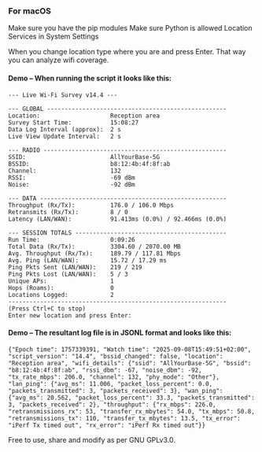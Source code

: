 ### For macOS
Make sure you have the pip modules
Make sure Python is allowed Location Services in System Settings

When you change location type where you are and press Enter. That way you can analyze wifi coverage.

#### Demo – When running the script it looks like this:

```
--- Live Wi-Fi Survey v14.4 ---

--- GLOBAL ---------------------------------------------------
Location:                    Reception area
Survey Start Time:           15:08:27
Data Log Interval (approx):  2 s
Live View Update Interval:   2 s

--- RADIO ----------------------------------------------------
SSID:                        AllYourBase-5G
BSSID:                       b8:12:4b:4f:8f:ab
Channel:                     132
RSSI:                        -69 dBm
Noise:                       -92 dBm

--- DATA -----------------------------------------------------
Throughput (Rx/Tx):          176.0 / 106.0 Mbps
Retransmits (Rx/Tx):         8 / 0
Latency (LAN/WAN):           91.413ms (0.0%) / 92.466ms (0.0%)

--- SESSION TOTALS -------------------------------------------
Run Time:                    0:09:26
Total Data (Rx/Tx):          3304.60 / 2070.00 MB
Avg. Throughput (Rx/Tx):     189.79 / 117.81 Mbps
Avg. Ping (LAN/WAN):         15.72 / 17.29 ms
Ping Pkts Sent (LAN/WAN):    219 / 219
Ping Pkts Lost (LAN/WAN):    5 / 3
Unique APs:                  1
Hops (Roams):                0
Locations Logged:            2
--------------------------------------------------------------
(Press Ctrl+C to stop)
Enter new location and press Enter:
```
#### Demo – The resultant log file is in JSONL format and looks like this:

```
{"Epoch time": 1757339391, "Watch time": "2025-09-08T15:49:51+02:00", "script_version": "14.4", "bssid_changed": false, "location": "Reception area", "wifi_details": {"ssid": "AllYourBase-5G", "bssid": "b8:12:4b:4f:8f:ab", "rssi_dbm": -67, "noise_dbm": -92, "tx_rate_mbps": 206.0, "channel": 132, "phy_mode": "Other"}, "lan_ping": {"avg_ms": 11.006, "packet_loss_percent": 0.0, "packets_transmitted": 3, "packets_received": 3}, "wan_ping": {"avg_ms": 20.562, "packet_loss_percent": 33.3, "packets_transmitted": 3, "packets_received": 2}, "throughput": {"rx_mbps": 226.0, "retransmissions_rx": 53, "transfer_rx_mbytes": 54.0, "tx_mbps": 50.8, "retransmissions_tx": 110, "transfer_tx_mbytes": 13.5, "tx_error": "iPerf Tx timed out", "rx_error": "iPerf Rx timed out"}}
```

Free to use, share and modify as per GNU GPLv3.0. 
